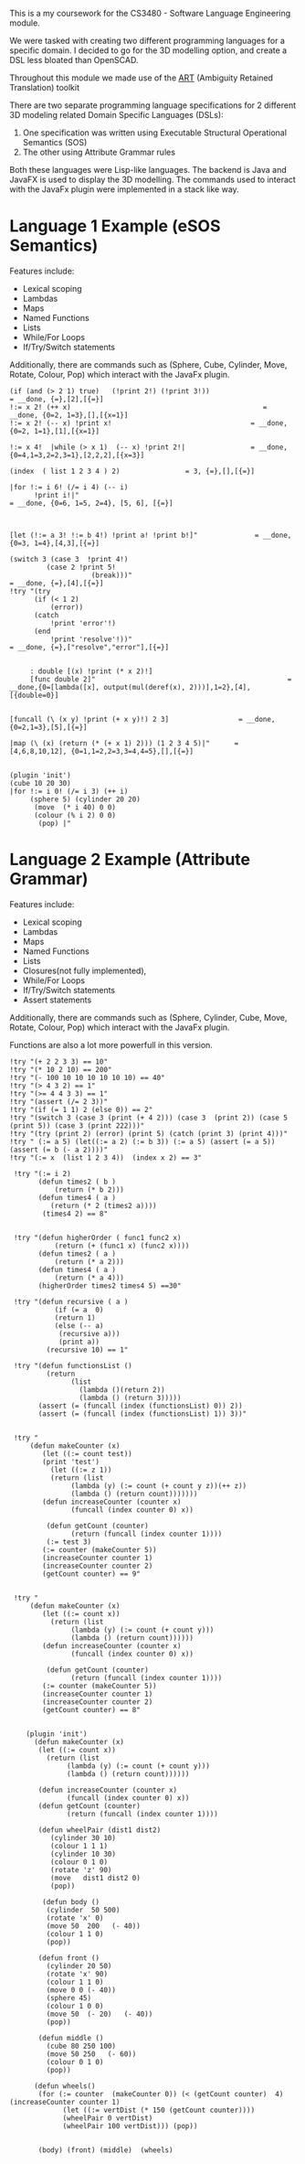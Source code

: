 This is a my coursework for the CS3480 - Software Language Engineering module.

We were tasked with creating two different programming languages for a specific domain. I decided to go for the 3D modelling option, and create a DSL less bloated than OpenSCAD.

Throughout this module we made use of the [ART](https://github.com/AJohnstone2007/ART) (Ambiguity Retained Translation) toolkit 

There are two separate programming language specifications for 2 different 3D modeling related Domain Specific Languages (DSLs):
1. One specification was written using Executable Structural Operational Semantics (SOS)
2. The other using Attribute Grammar rules

Both these languages were Lisp-like languages.
The backend is Java and JavaFX is used to display the 3D modelling. The commands used to interact with the JavaFx plugin were implemented in a stack like way.

# Language 1 Example  (eSOS Semantics)
Features include: 
- Lexical scoping
- Lambdas
- Maps
- Named Functions
- Lists
- While/For Loops
- If/Try/Switch statements
  
Additionally, there are commands such as (Sphere, Cube, Cylinder, Move, Rotate, Colour, Pop) which interact with the JavaFx plugin. 

```
(if (and (> 2 1) true)   (!print 2!) (!print 3!))                     = __done, {=},[2],[{=}] 
!:= x 2! (++ x)                                               = __done, {0=2, 1=3},[],[{x=1}]
!:= x 2! (-- x) !print x!                                  = __done, {0=2, 1=1},[1],[{x=1}]

!:= x 4!  |while (> x 1)  (-- x) !print 2!|                = __done, {0=4,1=3,2=2,3=1},[2,2,2],[{x=3}]

(index  ( list 1 2 3 4 ) 2)                = 3, {=},[],[{=}]

|for !:= i 6! (/= i 4) (-- i) 
      !print i!|"                                                        = __done, {0=6, 1=5, 2=4}, [5, 6], [{=}]



[let (!:= a 3! !:= b 4!) !print a! !print b!]"              = __done, {0=3, 1=4},[4,3],[{=}]

(switch 3 (case 3  !print 4!)
         (case 2 !print 5!
                    (break)))"                                           = __done, {=},[4],[{=}]
!try "(try
      (if (< 1 2)
          (error))
      (catch
          !print 'error'!)
      (end
          !print 'resolve'!))"                                               = __done, {=},["resolve","error"],[{=}]


     : double [(x) !print (* x 2)!]                               
     [func double 2]"                                               = __done,{0=[lambda([x], output(mul(deref(x), 2)))],1=2},[4],[{double=0}]
     

[funcall (\ (x y) !print (+ x y)!) 2 3]                 = __done, {0=2,1=3},[5],[{=}]

|map (\ (x) (return (* (+ x 1) 2))) (1 2 3 4 5)|"      = [4,6,8,10,12], {0=1,1=2,2=3,3=4,4=5},[],[{=}]


(plugin 'init')
(cube 10 20 30)
|for !:= i 0! (/= i 3) (++ i) 
     (sphere 5) (cylinder 20 20)  
      (move  (* i 40) 0 0)
      (colour (% i 2) 0 0)
       (pop) |"
```

# Language 2 Example  (Attribute Grammar)
Features include: 
- Lexical scoping
- Lambdas
- Maps
- Named Functions
- Lists
- Closures(not fully implemented),
- While/For Loops
- If/Try/Switch statements
- Assert statements

Additionally, there are commands such as (Sphere, Cylinder, Cube, Move, Rotate, Colour, Pop) which interact with the JavaFx plugin. 

Functions are also a lot more powerfull in this version. 

```
!try "(+ 2 2 3 3) == 10"
!try "(* 10 2 10) == 200"
!try "(- 100 10 10 10 10 10 10) == 40"
!try "(> 4 3 2) == 1"
!try "(>= 4 4 3 3) == 1"
!try "(assert (/= 2 3))"
!try "(if (= 1 1) 2 (else 0)) == 2"
!try "(switch 3 (case 3 (print (+ 4 2))) (case 3  (print 2)) (case 5 (print 5)) (case 3 (print 222)))"
!try "(try (print 2) (error) (print 5) (catch (print 3) (print 4)))"
!try " (:= a 5) (let((:= a 2) (:= b 3)) (:= a 5) (assert (= a 5)) (assert (= b (- a 2))))"
!try "(:= x  (list 1 2 3 4))  (index x 2) == 3"

 !try "(:= i 2)
       (defun times2 ( b )
           (return (* b 2)))
       (defun times4 ( a )
          (return (* 2 (times2 a))))
        (times4 2) == 8"


 !try "(defun higherOrder ( func1 func2 x)
           (return (+ (func1 x) (func2 x))))
       (defun times2 ( a )
           (return (* a 2)))
       (defun times4 ( a )  
           (return (* a 4)))
       (higherOrder times2 times4 5) ==30"

 !try "(defun recursive ( a )
           (if (= a  0)
           (return 1)
           (else (-- a)
            (recursive a)))
            (print a))
         (recursive 10) == 1"

 !try "(defun functionsList ()
         (return
               (list  
                 (lambda ()(return 2))
                 (lambda () (return 3)))))
       (assert (= (funcall (index (functionsList) 0)) 2))
       (assert (= (funcall (index (functionsList) 1)) 3))"


 !try " 
     (defun makeCounter (x)
        (let ((:= count test))
        (print 'test')
          (let ((:= z 1))
          (return (list
               (lambda (y) (:= count (+ count y z))(++ z))
               (lambda () (return count)))))))
        (defun increaseCounter (counter x)
               (funcall (index counter 0) x))

         (defun getCount (counter)
               (return (funcall (index counter 1))))
         (:= test 3)
        (:= counter (makeCounter 5))
        (increaseCounter counter 1)
        (increaseCounter counter 2)
        (getCount counter) == 9"


 !try " 
     (defun makeCounter (x)
        (let ((:= count x))
          (return (list
               (lambda (y) (:= count (+ count y)))
               (lambda () (return count))))))
        (defun increaseCounter (counter x)
               (funcall (index counter 0) x))

         (defun getCount (counter)
               (return (funcall (index counter 1))))
        (:= counter (makeCounter 5))
        (increaseCounter counter 1)
        (increaseCounter counter 2)
        (getCount counter) == 8"


    (plugin 'init')
      (defun makeCounter (x)
       (let ((:= count x))
         (return (list
              (lambda (y) (:= count (+ count y)))
              (lambda () (return count))))))
              
       (defun increaseCounter (counter x)
              (funcall (index counter 0) x))
       (defun getCount (counter)
              (return (funcall (index counter 1))))
              
       (defun wheelPair (dist1 dist2)
          (cylinder 30 10)
          (colour 1 1 1) 
          (cylinder 10 30)
          (colour 0 1 0) 
          (rotate 'z' 90)
          (move   dist1 dist2 0)
          (pop))

        (defun body ()
         (cylinder  50 500)
         (rotate 'x' 0)
         (move 50  200   (- 40))
         (colour 1 1 0)
         (pop))

       (defun front ()
         (cylinder 20 50)
         (rotate 'x' 90)
         (colour 1 1 0)
         (move 0 0 (- 40))
         (sphere 45)
         (colour 1 0 0)
         (move 50  (- 20)   (- 40))
         (pop))
         
       (defun middle ()
         (cube 80 250 100)
         (move 50 250   (- 60))
         (colour 0 1 0)
         (pop))

      (defun wheels()
       (for (:= counter  (makeCounter 0)) (< (getCount counter)  4) (increaseCounter counter 1)
             (let ((:= vertDist (* 150 (getCount counter))))
             (wheelPair 0 vertDist)
             (wheelPair 100 vertDist))) (pop))


       (body) (front) (middle)  (wheels) 



```

